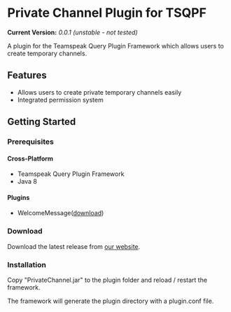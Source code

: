# Private Channel Plugin for TSQPF
**Current Version:** _0.0.1 (unstable - not tested)_

A plugin for the Teamspeak Query Plugin Framework which allows users to create temporary channels.

## Features
- Allows users to create private temporary channels easily
- Integrated permission system

## Getting Started

### Prerequisites

#### Cross-Platform
- Teamspeak Query Plugin Framework
- Java 8

#### Plugins
- WelcomeMessage([download](https://projects.vortexdata.net/tsq-plugin-framework/plugins/welcomemessage))

### Download

   Download the latest release from [our website](https://projects.vortexdata.net/tsq-plugin-framework/plugins/privatechannel).
   
### Installation

   Copy "PrivateChannel.jar" to the plugin folder and reload / restart the framework.
   
   The framework will generate the plugin directory with a plugin.conf file.
